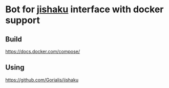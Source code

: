 # Bot for [jishaku](https://github.com/Gorialis/jishaku) interface with docker support


## Build
https://docs.docker.com/compose/


## Using
https://github.com/Gorialis/jishaku
